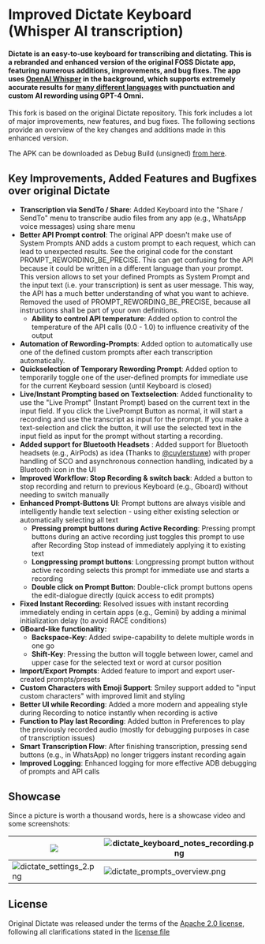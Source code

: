 # Improved Dictate Keyboard (Whisper AI transcription)

#### Dictate is an easy-to-use keyboard for transcribing and dictating. This is a rebranded and enhanced version of the original FOSS Dictate app, featuring numerous additions, improvements, and bug fixes. The app uses [OpenAI Whisper](https://openai.com/index/whisper/) in the background, which supports extremely accurate results for [many different languages](https://platform.openai.com/docs/guides/speech-to-text/supported-languages) with punctuation and custom AI rewording using GPT-4 Omni.

This fork is based on the original Dictate repository. This fork includes a lot of major improvements, new features, and bug fixes.
The following sections provide an overview of the key changes and additions made in this enhanced version.

The APK can be downloaded as Debug Build (unsigned) [from here](https://github.com/bjspi/AI-Voice-Keyboard/blob/main/app/build/outputs/apk/debug/app-debug.apk). 

## Key Improvements, Added Features and Bugfixes over original Dictate

- **Transcription via SendTo / Share**: Added Keyboard into the "Share / SendTo" menu to transcribe audio files from any app (e.g., WhatsApp voice messages) using share menu
- **Better API Prompt control**: The original APP doesn't make use of System Prompts AND adds a custom prompt to each request, which can lead to unexpected results. See the original code for the constant PROMPT_REWORDING_BE_PRECISE. This can get confusing for the API because it could be written in a different language than your prompt. This version allows to set your defined Prompts as System Prompt and the input text (i.e. your transcription) is sent as user message. This way, the API has a much better understanding of what you want to achieve. Removed the used of PROMPT_REWORDING_BE_PRECISE, because all instructions shall be part of your own definitions.
  - **Ability to control API temperature**: Added option to control the temperature of the API calls (0.0 - 1.0) to influence creativity of the output
- **Automation of Rewording-Prompts**: Added option to automatically use one of the defined custom prompts after each transcription automatically.
- **Quickselection of Temporary Rewording Prompt**: Added option to temporarily toggle one of the user-defined prompts for immediate use for the current Keyboard session (until Keyboard is closed)
- **Live/Instant Prompting based on Textselection**: Added functionality to use the "Live Prompt" (Instant Prompt) based on the current text in the input field. If you click the LivePrompt Button as normal, it will start a recording and use the transcript as input for the prompt. If you make a text-selection and click the button, it will use the selected text in the input field as input for the prompt without starting a recording.
- **Added support for Bluetooth Headsets** : Added support for Bluetooth headsets (e.g., AirPods) as idea (Thanks to [@cuylerstuwe](https://github.com/cuylerstuwe/Dictate/tree/for-pr)) with proper handling of SCO and asynchronous connection handling, indicated by a Bluetooth icon in the UI
- **Improved Workflow: Stop Recording & switch back**: Added a button to stop recording and return to previous Keyboard (e.g., Gboard) without needing to switch manually
- **Enhanced Prompt-Buttons UI**: Prompt buttons are always visible and intelligently handle text selection - using either existing selection or automatically selecting all text
  - **Pressing prompt buttons during Active Recording**: Pressing prompt buttons during an active recording just toggles this prompt to use after Recording Stop instead of immediately applying it to existing text
  - **Longpressing prompt buttons**: Longpressing prompt button without active recording selects this prompt for immediate use and starts a recording
  - **Double click on Prompt Button**: Double-click prompt buttons opens the edit-dialogue directly (quick access to edit prompts)
- **Fixed Instant Recording**: Resolved issues with instant recording immediately ending in certain apps (e.g., Gemini) by adding a minimal initialization delay (to avoid RACE conditions)
- **GBoard-like functionality:**
  - **Backspace-Key**: Added swipe-capability to delete multiple words in one go
  - **Shift-Key**: Pressing the button will toggle between lower, camel and upper case for the selected text or word at cursor position
- **Import/Export Prompts**: Added feature to import and export user-created prompts/presets
- **Custom Characters with Emoji Support**: Smiley support added to "input custom characters" with improved limit and styling
- **Better UI while Recording**: Added a more modern and appealing style during Recording to notice instantly when recording is active
- **Function to Play last Recording**: Added button in Preferences to play the previously recorded audio (mostly for debugging purposes in case of transcription issues)
- **Smart Transcription Flow**: After finishing transcription, pressing send buttons (e.g., in WhatsApp) no longer triggers instant recording again
- **Improved Logging**: Enhanced logging for more effective ADB debugging of prompts and API calls

## Showcase

Since a picture is worth a thousand words, here is a showcase video and some screenshots:

| <a href='https://youtube.com/watch?v=F6C1hRi1PSI'><img src='https://github.com/DevEmperor/Dictate/blob/624fde1cbc8e29fdb77f334f3edfa6231d27df82/img/dictate_player.png?raw=true'/></a> | ![dictate_keyboard_notes_recording.png](https://github.com/DevEmperor/Dictate/blob/624fde1cbc8e29fdb77f334f3edfa6231d27df82/img/dictate_keyboard_notes_recording.png?raw=true) | ![dictate_settings.png](https://github.com/DevEmperor/Dictate/blob/624fde1cbc8e29fdb77f334f3edfa6231d27df82/img/dictate_settings.png?raw=true) |
| ------------------------------------------------------------ | ------------------------------------------------------------ | ------------------------------------------------------------ |
| ![dictate_settings_2.png](https://github.com/DevEmperor/Dictate/blob/58fd05bad9b33a91efb51a9506f6d9bf6310ad5b/img/dictate_settings_2.png?raw=true) | ![dictate_prompts_overview.png](https://github.com/DevEmperor/Dictate/blob/624fde1cbc8e29fdb77f334f3edfa6231d27df82/img/dictate_prompts_overview.png?raw=true) | ![dictate_prompts_edit.png](https://github.com/DevEmperor/Dictate/blob/624fde1cbc8e29fdb77f334f3edfa6231d27df82/img/dictate_prompts_edit.png?raw=true) |


## License

Original Dictate was released under the terms of the [Apache 2.0 license](https://www.apache.org/licenses/LICENSE-2.0), following all clarifications stated in the [license file](https://raw.githubusercontent.com/DevEmperor/Dictate/master/LICENSE)